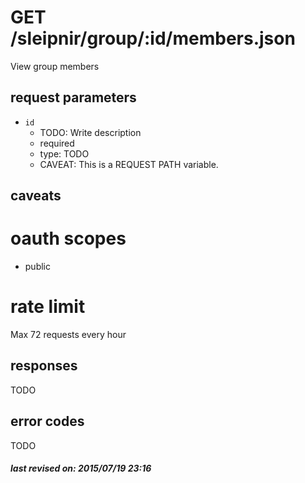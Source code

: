# GET /sleipnir/group/:id/members.json

View group members

## request parameters

- `id`
  - TODO: Write description
  - required
  - type: TODO
  - CAVEAT: This is a REQUEST PATH variable.

## caveats

# oauth scopes

- public

# rate limit

Max 72 requests every hour

## responses

TODO

## error codes

TODO

##### last revised on: 2015/07/19 23:16
